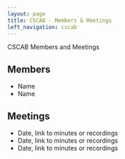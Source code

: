 ```yaml
---
layout: page
title: CSCAB - Members & Meetings
left_navigation: cscab
---
```


CSCAB Members and Meetings

## Members

- Name
- Name

## Meetings

- Date, link to minutes or recordings
- Date, link to minutes or recordings
- Date, link to minutes or recordings
